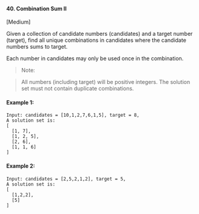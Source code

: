 #### 40. Combination Sum II

[Medium]

Given a collection of candidate numbers (candidates) and a target number (target), find all unique combinations in candidates where the candidate numbers sums to target.

Each number in candidates may only be used once in the combination.

> Note:

> All numbers (including target) will be positive integers.
> The solution set must not contain duplicate combinations.
#### Example 1:
```
Input: candidates = [10,1,2,7,6,1,5], target = 8,
A solution set is:
[
  [1, 7],
  [1, 2, 5],
  [2, 6],
  [1, 1, 6]
]
```
#### Example 2:
```
Input: candidates = [2,5,2,1,2], target = 5,
A solution set is:
[
  [1,2,2],
  [5]
]
```